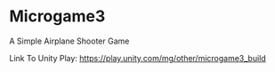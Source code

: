 # Microgame3
A Simple Airplane Shooter Game

Link To Unity Play: https://play.unity.com/mg/other/microgame3_build
